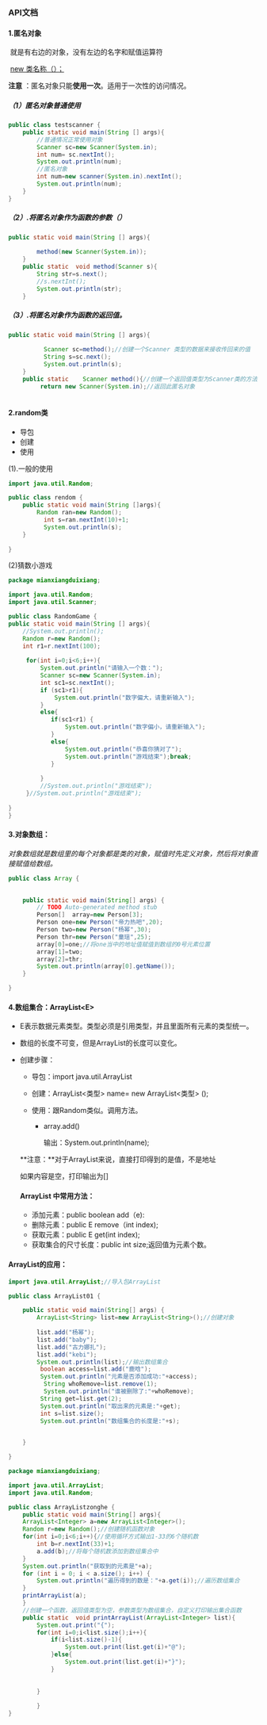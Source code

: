 ### API文档

#### 1.匿名对象

​	就是有右边的对象，没有左边的名字和赋值运算符

​			<u>new   类名称（）；</u>

**注意**	：匿名对象只能**使用一次**。适用于一次性的访问情况。

##### 		（1）匿名对象普通使用

```java
public class testscanner {
	public static void main(String [] args){
        //普通情况正常使用对象
		Scanner sc=new Scanner(System.in);
		int num= sc.nextInt();
		System.out.println(num);
        //匿名对象
        int num=new scanner(System.in).nextInt();
        System.out.println(num);
	}
}
```

##### （2）.将匿名对象作为函数的参数（）

```java
public static void main(String [] args){
		
		method(new Scanner(System.in));
	}
	public static  void method(Scanner s){
		String str=s.next();
		//s.nextInt();
		System.out.println(str);
	}
```

##### （3）.将匿名对象作为函数的返回值。

```java
public static void main(String [] args){
		
		  Scanner sc=method();//创建一个Scanner 类型的数据来接收传回来的值
		  String s=sc.next();
		  System.out.println(s);
	}
	public static    Scanner method(){//创建一个返回值类型为Scanner类的方法
		 return new Scanner(System.in);//返回此匿名对象
        
```

#### 2.random类

- 导包 
- 创建
- 使用

(1).一般的使用

```java
import java.util.Random;

public class rendom {
	public static void main(String []args){
		Random ran=new Random();
		  int s=ran.nextInt(10)+1;
		  System.out.println(s);
	}
 
}
```

(2)猜数小游戏

```java
package mianxiangduixiang;

import java.util.Random;
import java.util.Scanner;

public class RandomGame {
public static void main(String [] args){
	//System.out.println();
	Random r=new Random();
	int r1=r.nextInt(100);
	
	 for(int i=0;i<6;i++){
		 System.out.println("请输入一个数：");
		 Scanner sc=new Scanner(System.in);
		 int sc1=sc.nextInt();
		 if (sc1>r1){
			 System.out.println("数字偏大，请重新输入");
		 }
		 else{
			if(sc1<r1) {
				System.out.println("数字偏小，请重新输入");
			}
			else{
				System.out.println("恭喜你猜对了");
				System.out.println("游戏结束");break;
			}
			
		 }
		 //System.out.println("游戏结束");
	 }//System.out.println("游戏结束");
	
}
}

```

#### 3.对象数组：

​	*对象数组就是数组里的每个对象都是类的对象，赋值时先定义对象，然后将对象直接赋值给数组。*

```java
public class Array {

	
	public static void main(String[] args) {
		// TODO Auto-generated method stub
		Person[]  array=new Person[3];
		Person one=new Person("帝力热吧",20);
		Person two=new Person("杨幂",30);
		Person thr=new Person("童瑶",25);
		array[0]=one;//将one当中的地址值赋值到数组的0号元素位置
		array[1]=two;
		array[2]=thr;
		System.out.println(array[0].getName());
	}

}
```



#### 4.数组集合：ArrayList<E\>

- E表示数据元素类型。类型必须是引用类型，并且里面所有元素的类型统一。

- 数组的长度不可变，但是ArrayList的长度可以变化。

- 创建步骤：

  - 导包：import  java.util.ArrayList

  - 创建：ArrayList<类型>  name= new ArrayList<类型>  ();

  - 使用：跟Random类似。调用方法。

    - array.add()

      输出：System.out.println(name);

  **注意：**对于ArrayList来说，直接打印得到的是值，不是地址

   如果内容是空，打印输出为[]

  #### ArrayList 中常用方法：

  - 添加元素：public boolean add（e):
  - 删除元素：public E remove（int index);
  - 获取元素：public E get(int index);
  - 获取集合的尺寸长度：public  int size;返回值为元素个数。

#### ArrayList的应用：

```java
import java.util.ArrayList;//导入包ArrayList

public class ArrayList01 {

	public static void main(String[] args) {
		ArrayList<String> list=new ArrayList<String>();//创建对象
	
        list.add("杨幂");
		list.add("baby");
		list.add("古力娜扎");
		list.add("kebi");
		System.out.println(list);//输出数组集合
		 boolean access=list.add("鹿晗");
		 System.out.println("元素是否添加成功:"+access);
		  String whoRemove=list.remove(1);
		  System.out.println("谁被删除了:"+whoRemove);
		 String get=list.get(2);
		 System.out.println("取出来的元素是:"+get);
		 int s=list.size();
		 System.out.println("数组集合的长度是:"+s);
		

	}

}

```



```java
package mianxiangduixiang;

import java.util.ArrayList;
import java.util.Random;

public class ArrayListzonghe {
	public static void main(String[] args){
	ArrayList<Integer> a=new ArrayList<Integer>();
	Random r=new Random();//创建随机函数对象
	for(int i=0;i<6;i++){//使用循环方式输出1-33的6个随机数
		int b=r.nextInt(33)+1;
		a.add(b);//将每个随机数添加到数组集合中
	}
	System.out.println("获取到的元素是"+a);
	for (int i = 0; i < a.size(); i++) {
		System.out.println("遍历得到的数是："+a.get(i));//遍历数组集合
	}
	printArrayList(a);
	}
    //创建一个函数，返回值类型为空，参数类型为数组集合，自定义打印输出集合函数
	public static  void printArrayList(ArrayList<Integer> list){
		System.out.print("{");
		for(int i=0;i<list.size();i++){
			if(i<list.size()-1){
				System.out.print(list.get(i)+"@");
			}else{
				System.out.print(list.get(i)+"}");
			}
			
	
		}
	
		}
}

```


